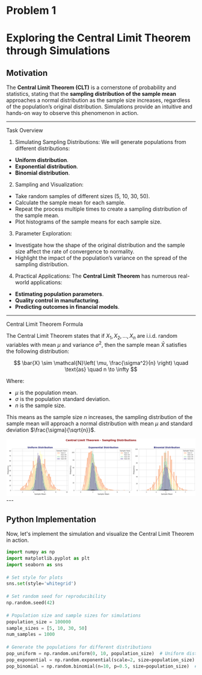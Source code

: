# Problem 1
 # Exploring the Central Limit Theorem through Simulations

## Motivation

The **Central Limit Theorem (CLT)** is a cornerstone of probability and statistics, stating that the **sampling distribution of the sample mean** approaches a normal distribution as the sample size increases, regardless of the population’s original distribution. Simulations provide an intuitive and hands-on way to observe this phenomenon in action.

---

 Task Overview

 1. Simulating Sampling Distributions:
We will generate populations from different distributions:
- **Uniform distribution**.
- **Exponential distribution**.
- **Binomial distribution**.

 2. Sampling and Visualization:
- Take random samples of different sizes (5, 10, 30, 50).
- Calculate the sample mean for each sample.
- Repeat the process multiple times to create a sampling distribution of the sample mean.
- Plot histograms of the sample means for each sample size.

3. Parameter Exploration:
- Investigate how the shape of the original distribution and the sample size affect the rate of convergence to normality.
- Highlight the impact of the population’s variance on the spread of the sampling distribution.

4. Practical Applications:
The **Central Limit Theorem** has numerous real-world applications:
- **Estimating population parameters**.
- **Quality control in manufacturing**.
- **Predicting outcomes in financial models**.

---

 Central Limit Theorem Formula

The Central Limit Theorem states that if $X_1, X_2, ..., X_n$ are i.i.d. random variables with mean $\mu$ and variance $\sigma^2$, then the sample mean $\bar{X}$ satisfies the following distribution:

$$
\bar{X} \sim \mathcal{N}\left( \mu, \frac{\sigma^2}{n} \right) \quad \text{as} \quad n \to \infty
$$

Where:
- $\mu$ is the population mean.
- $\sigma$ is the population standard deviation.
- $n$ is the sample size.

This means as the sample size $n$ increases, the sampling distribution of the sample mean will approach a normal distribution with mean $\mu$ and standard deviation $\frac{\sigma}{\sqrt{n}}$.


![s](image.png)---

## Python Implementation

Now, let's implement the simulation and visualize the Central Limit Theorem in action.

```python
import numpy as np
import matplotlib.pyplot as plt
import seaborn as sns

# Set style for plots
sns.set(style='whitegrid')

# Set random seed for reproducibility
np.random.seed(42)

# Population size and sample sizes for simulations
population_size = 100000
sample_sizes = [5, 10, 30, 50]
num_samples = 1000

# Generate the populations for different distributions
pop_uniform = np.random.uniform(0, 10, population_size)  # Uniform distribution
pop_exponential = np.random.exponential(scale=2, size=population_size)  # Exponential distribution
pop_binomial = np.random.binomial(n=10, p=0.5, size=population_size)  # Binomial distribution
```
